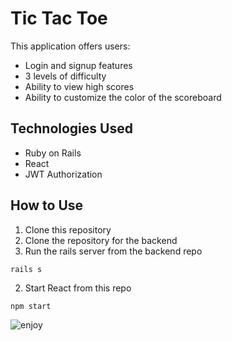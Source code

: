 # Tic Tac Toe

This application offers users:
* Login and signup features
* 3 levels of difficulty
* Ability to view high scores
* Ability to customize the color of the scoreboard

## Technologies Used
* Ruby on Rails
* React
* JWT Authorization

## How to Use
1. Clone this repository
2. Clone the repository for the backend
3. Run the rails server from the backend repo
```
rails s
```
2. Start React from this repo
```
npm start
```

![enjoy](https://media.giphy.com/media/frS04FR3YHcqaHliEZ/giphy.gif)
